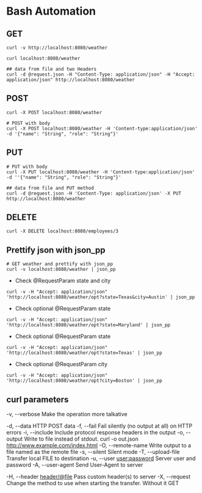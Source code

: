 # Bash Automation

## GET

```shell
curl -v http://localhost:8080/weather
```

```shell
curl localhost:8080/weather
```
```shell
## data from file and two Headers
curl -d @request.json -H "Content-Type: application/json" -H "Accept: application/json" http://localhost:8080/weather
```

## POST

```shell
curl -X POST localhost:8080/weather
```  

```shell
# POST with body
curl -X POST localhost:8080/weather -H 'Content-type:application/json' -d '{"name": "String", "role": "String"}'
```

## PUT

```shell
# PUT with body
curl -X PUT localhost:8080/weather -H 'Content-type:application/json' -d ''{"name": "String", "role": "String"}'
```
```shell
## data from file and PUT method
curl -d @request.json -H 'Content-Type: application/json' -X PUT http://localhost:8080/weather
```


## DELETE

```shell
curl -X DELETE localhost:8080/employees/3
```

## Prettify json with json_pp

```shell
# GET weather and prettify with json_pp
curl -v localhost:8080/weather | json_pp
```

- Check @RequestParam state and city
```shell
curl -v -H "Accept: application/json" 'http://localhost:8080/weather/opt?state=Texas&city=Austin' | json_pp
```
- Check optional @RequestParam state
```shell
curl -v -H "Accept: application/json" 'http://localhost:8080/weather/opt?state=Maryland' | json_pp
```
- Check optional @RequestParam state
```shell
curl -v -H "Accept: application/json" 'http://localhost:8080/weather/opt?state=Texas' | json_pp
```
- Check optional @RequestParam city
```shell
curl -v -H "Accept: application/json" 'http://localhost:8080/weather/opt?city=Boston' | json_pp
```


## curl parameters
-v, --verbose              Make the operation more talkative

-d, --data <data>          HTTP POST data
-f, --fail                 Fail silently (no output at all) on HTTP errors
-i, --include              Include protocol response headers in the output
-o, --output <file>        Write to file instead of stdout. curl -o out.json http://www.example.com/index.html
-O, --remote-name          Write output to a file named as the remote file
-s, --silent               Silent mode
-T, --upload-file <file>   Transfer local FILE to destination
-u, --user <user:password> Server user and password
-A, --user-agent <name>    Send User-Agent <name> to server

-H, --header <header/@file> Pass custom header(s) to server
-X, --request <method> Change the method to use when starting the transfer. Without it GET